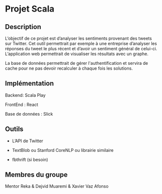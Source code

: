 # Projet Scala 



## Description 

L’objectif de ce projet est d’analyser les sentiments provenant des tweets sur Twitter. Cet outil permettrait par exemple à une entreprise d’analyser les réponses du tweet le plus récent et d’avoir un sentiment général de celui-ci. L’application web permettrait de visualiser les résultats avec un graphe.

La base de données permettrait de gérer l'authentification et servira de cache pour ne pas devoir recalculer à chaque fois les solutions.

## Implémentation

Backend: Scala Play

FrontEnd : React

Base de données : Slick



## Outils

- L’API de Twitter

- TextBlob ou Stanford CoreNLP ou librairie similaire

- fbthrift (si besoin)


## Membres du groupe

Mentor Reka & Dejvid Muaremi & Xavier Vaz Afonso 